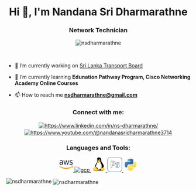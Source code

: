 <h1 align="center">Hi 👋, I'm Nandana Sri Dharmarathne</h1>
<h3 align="center"> Network Technician</h3>

<p align="center"> <img src="https://komarev.com/ghpvc/?username=nsdharmarathne&label=Profile%20views&color=0e75b6&style=flat" alt="nsdharmarathne" /> </p>

<p align="left"> <a href="https://twitter.com/" target="blank"><img src="https://img.shields.io/twitter/follow/?logo=twitter&style=for-the-badge" alt="" /></a> </p>

- 🔭 I’m currently working on [Sri Lanka Transport Board](https://sltb.lk/)

- 🌱 I’m currently learning **Edunation Pathway Program, Cisco Networking Academy Online Courses**

- 📫 How to reach me **nsdharmarathne@gmail.com**

<h3 align="center">Connect with me:</h3>
<p align="center">
<a href="https://linkedin.com/in/https://www.linkedin.com/in/ns-dharmarathne/" target="blank"><img align="center" src="https://raw.githubusercontent.com/rahuldkjain/github-profile-readme-generator/master/src/images/icons/Social/linked-in-alt.svg" alt="https://www.linkedin.com/in/ns-dharmarathne/" height="30" width="40" /></a>
<a href="https://www.youtube.com/c/https://www.youtube.com/@nandanasridharmarathne3714" target="blank"><img align="center" src="https://raw.githubusercontent.com/rahuldkjain/github-profile-readme-generator/master/src/images/icons/Social/youtube.svg" alt="https://www.youtube.com/@nandanasridharmarathne3714" height="30" width="40" /></a>
</p>

<h3 align="center">Languages and Tools:</h3>
<p align="center"> <a href="https://aws.amazon.com" target="_blank" rel="noreferrer"> <img src="https://raw.githubusercontent.com/devicons/devicon/master/icons/amazonwebservices/amazonwebservices-original-wordmark.svg" alt="aws" width="40" height="40"/> </a> <a href="https://cloud.google.com" target="_blank" rel="noreferrer"> <img src="https://www.vectorlogo.zone/logos/google_cloud/google_cloud-icon.svg" alt="gcp" width="40" height="40"/> </a> <a href="https://www.linux.org/" target="_blank" rel="noreferrer"> <img src="https://raw.githubusercontent.com/devicons/devicon/master/icons/linux/linux-original.svg" alt="linux" width="40" height="40"/> </a> <a href="https://www.photoshop.com/en" target="_blank" rel="noreferrer"> <img src="https://raw.githubusercontent.com/devicons/devicon/master/icons/photoshop/photoshop-line.svg" alt="photoshop" width="40" height="40"/> </a> <a href="https://www.python.org" target="_blank" rel="noreferrer"> <img src="https://raw.githubusercontent.com/devicons/devicon/master/icons/python/python-original.svg" alt="python" width="40" height="40"/> </a> </p>

<p><img align="left" src="https://github-readme-stats.vercel.app/api/top-langs?username=nsdharmarathne&show_icons=true&locale=en&layout=compact" alt="nsdharmarathne" /></p>

<p>&nbsp;<img align="center" src="https://github-readme-stats.vercel.app/api?username=nsdharmarathne&show_icons=true&locale=en" alt="nsdharmarathne" /></p>
